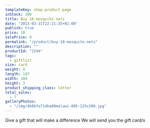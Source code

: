 ```yaml
---
templateKey: shop-product-page
inStock: 100
title: Buy 10 mosquito nets
date: "2013-03-31T22:21:35+01:00"
publish: true
price: 10
salePrice: 0
permalink: "/product/buy-10-mosquito-nets"
description: ""
productId: "2194"
tags:
  - giftlist
size: card
weight: 4
length: 147
width: 104
height: 3
product_shipping_class: letter
total_sales:
  - 7
galleryPhotos:
  - "/img/4b0bfe714ba00malawi-005-225x300.jpg"
---
```


Give a gift that will make a difference We will send you the gift card/s
